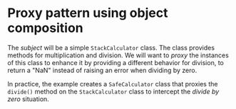 # Proxy pattern using object composition

The *subject* will be a simple `StackCalculator` class. The class provides methods for multiplication and division. We will want to *proxy* the instances of this class to enhance it by providing a different behavior for division, to return a "NaN" instead of raising an error when dividing by zero.

In practice, the example creates a `SafeCalculator` class that proxies the `divide()` method on the `StackCalculator` class to intercept the *divide by zero* situation.
